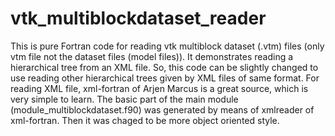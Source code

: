 # vtk_multiblockdataset_reader

This is pure Fortran code for reading vtk multiblock dataset (.vtm) files (only vtm file not the dataset files (model files)). It demonstrates reading a hierarchical tree from an XML file. So, this code can be slightly changed to use reading other hierarchical trees given by XML files of same format.
For reading XML file, xml-fortran of Arjen Marcus is a great source, which is very simple to learn. The basic part of the main module (module_multiblockdataset.f90) was generated by means of xmlreader of xml-fortran. Then it was chaged to be more object oriented style.

